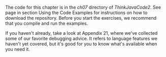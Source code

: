 The code for this chapter is in the *ch07* directory of *ThinkJavaCode2*. See page in section Using the Code Examples for instructions on how to download the repository. Before you start the exercises, we recommend that you compile and run the examples.

If you haven't already, take a look at Appendix 21, where we've collected some of our favorite debugging advice. It refers to language features we haven't yet covered, but it's good for you to know what's available when you need it.
